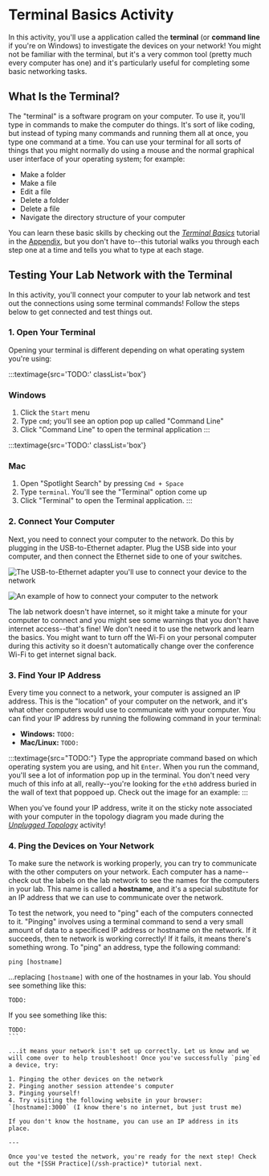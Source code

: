 # Terminal Basics Activity

In this activity, you'll use a application called the **terminal** (or **command line** if you're on Windows) to investigate the devices on your network! You might not be familiar with the terminal, but it's a very common tool (pretty much every computer has one) and it's particularly useful for completing some basic networking tasks.

## What Is the Terminal?

The "terminal" is a software program on your computer. To use it, you'll type in commands to make the computer do things. It's sort of like coding, but instead of typing many commands and running them all at once, you type one command at a time. You can use your terminal for all sorts of things that you might normally do using a mouse and the normal graphical user interface of your operating system; for example:

* Make a folder
* Make a file
* Edit a file
* Delete a folder
* Delete a file
* Navigate the directory structure of your computer

You can learn these basic skills by checking out the *[Terminal Basics](/appendix/terminal-basics)* tutorial in the [Appendix](/appendix), but you don't have to--this tutorial walks you through each step one at a time and tells you what to type at each stage.

## Testing Your Lab Network with the Terminal

In this activity, you'll connect your computer to your lab network and test out the connections using some terminal commands! Follow the steps below to get connected and test things out.

### 1. Open Your Terminal

Opening your terminal is different depending on what operating system you're using:

:::textimage{src='TODO:' classList='box'}
### Windows

1. Click the `Start` menu 
2. Type `cmd`; you'll see an option pop up called "Command Line"
3. Click "Command Line" to open the terminal application
:::

:::textimage{src='TODO:' classList='box'}
### Mac

1. Open "Spotlight Search" by pressing `Cmd + Space`
2. Type `terminal`. You'll see the "Terminal" option come up
3. Click "Terminal" to open the Terminal application.
:::

### 2. Connect Your Computer

Next, you need to connect your computer to the network. Do this by plugging in the USB-to-Ethernet adapter. Plug the USB side into your computer, and then connect the Ethernet side to one of your switches.

![The USB-to-Ethernet adapter you'll use to connect your device to the network](TODO:)

![An example of how to connect your computer to the network](TODO:)

The lab network doesn't have internet, so it might take a minute for your computer to connect and you might see some warnings that you don't have internet access--that's fine! We don't need it to use the network and learn the basics. You might want to turn off the Wi-Fi on your personal computer during this activity so it doesn't automatically change over the conference Wi-Fi to get internet signal back.

### 3. Find Your IP Address

Every time you connect to a network, your computer is assigned an IP address. This is the "location" of your computer on the network, and it's what other computers would use to communicate with your computer. You can find your IP address by running the following command in your terminal:

* **Windows:** `TODO:`
* **Mac/Linux:** `TODO:`

:::textimage{src="TODO:"}
Type the appropriate command based on which operating system you are using, and hit `Enter`. When you run the command, you'll see a lot of information pop up in the terminal. You don't need very much of this info at all, really--you're looking for the `eth0` address buried in the wall of text that poppoed up. Check out the image for an example:
:::

When you've found your IP address, write it on the sticky note associated with your computer in the topology diagram you made during the *[Unplugged Topology](/unplugged-topology)* activity!

### 4. Ping the Devices on Your Network

To make sure the network is working properly, you can try to communicate with the other computers on your network. Each computer has a name--check out the labels on the lab network to see the names for the computers in your lab. This name is called a **hostname**, and it's a special substitute for an IP address that we can use to communicate over the network.

To test the network, you need to "ping" each of the computers connected to it. "Pinging" involves using a terminal command to send a very small amount of data to a specificed IP address or hostname on the network. If it succeeds, then te network is working correctly! If it fails, it means there's something wrong. To "ping" an address, type the following command:

```
ping [hostname]
```

...replacing `[hostname]` with one of the hostnames in your lab. You should see something like this:

```
TODO:
```

If you see something like this:

````
TODO:
```

...it means your network isn't set up correctly. Let us know and we will come over to help troubleshoot! Once you've successfully `ping`ed a device, try:

1. Pinging the other devices on the network
2. Pinging another session attendee's computer
3. Pinging yourself!
4. Try visiting the following website in your browser: `[hostname]:3000` (I know there's no internet, but just trust me)

If you don't know the hostname, you can use an IP address in its place.

---

Once you've tested the network, you're ready for the next step! Check out the *[SSH Practice](/ssh-practice)* tutorial next.